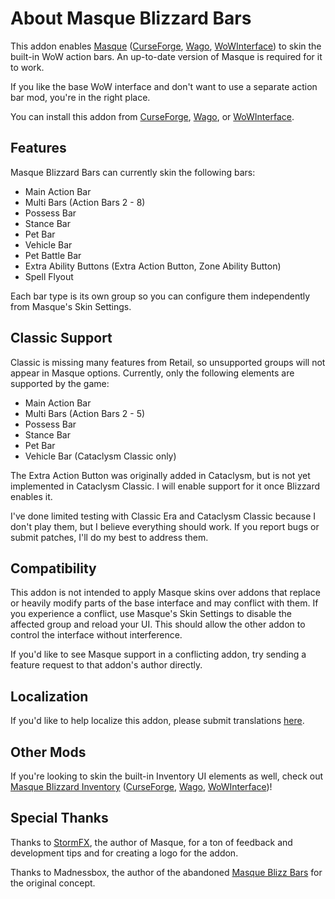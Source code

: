 # About Masque Blizzard Bars

This addon enables [Masque](https://github.com/SFX-WoW/Masque) ([CurseForge](https://www.curseforge.com/wow/addons/masque), [Wago](https://addons.wago.io/addons/masque), [WoWInterface](https://www.wowinterface.com/downloads/info12097-Masque.html)) to skin the built-in WoW action bars.  An up-to-date version of Masque is required for it to work.

If you like the base WoW interface and don't want to use a separate action bar mod, you're in the right place.

You can install this addon from [CurseForge](https://www.curseforge.com/wow/addons/masque-blizz-bars-revived "CurseForge"), [Wago](https://addons.wago.io/addons/masqueblizzbars), or [WoWInterface](https://www.wowinterface.com/downloads/info26502-MasqueBlizzardBars.html).

## Features

Masque Blizzard Bars can currently skin the following bars:

- Main Action Bar
- Multi Bars (Action Bars 2 - 8)
- Possess Bar
- Stance Bar
- Pet Bar
- Vehicle Bar
- Pet Battle Bar
- Extra Ability Buttons (Extra Action Button, Zone Ability Button)
- Spell Flyout

Each bar type is its own group so you can configure them independently from Masque's Skin Settings.

## Classic Support

Classic is missing many features from Retail, so unsupported groups will not appear in Masque options. Currently, only the following elements are supported by the game:

- Main Action Bar
- Multi Bars (Action Bars 2 - 5)
- Possess Bar
- Stance Bar
- Pet Bar
- Vehicle Bar (Cataclysm Classic only)

The Extra Action Button was originally added in Cataclysm, but is not yet implemented in Cataclysm Classic. I will enable support for it once Blizzard enables it.

I've done limited testing with Classic Era and Cataclysm Classic because I don't play them, but I believe everything should work.  If you report bugs or submit patches, I'll do my best to address them.

## Compatibility

This addon is not intended to apply Masque skins over addons that replace or heavily modify parts of the base interface and may conflict with them.  If you experience a conflict, use Masque's Skin Settings to disable the affected group and reload your UI. This should allow the other addon to control the interface without interference.

If you'd like to see Masque support in a conflicting addon, try sending a feature request to that addon's author directly.

## Localization

If you'd like to help localize this addon, please submit translations [here](https://www.curseforge.com/wow/addons/masque-blizz-bars-revived/localization).

## Other Mods

If you're looking to skin the built-in Inventory UI elements as well, check out [Masque Blizzard Inventory](https://github.com/kstange/MasqueBlizzInv) ([CurseForge](https://www.curseforge.com/wow/addons/masque-blizz-inventory "CurseForge"), [Wago](https://addons.wago.io/addons/masqueblizzinv), [WoWInterface](https://www.wowinterface.com/downloads/info26503-MasqueBlizzardInventory.html))!

## Special Thanks

Thanks to [StormFX](https://github.com/StormFX), the author of Masque, for a ton of feedback and development tips and for creating a logo for the addon.

Thanks to Madnessbox, the author of the abandoned [Masque Blizz Bars](https://www.curseforge.com/wow/addons/masque-blizz-bars) for the original concept.
